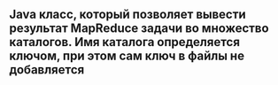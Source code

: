 ## Java класс, который позволяет вывести результат MapReduce задачи во множество каталогов. Имя каталога определяется ключом, при этом сам ключ в файлы не добавляется
